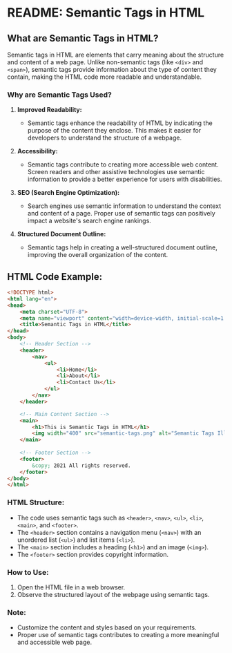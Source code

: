 # README: Semantic Tags in HTML

## What are Semantic Tags in HTML?

Semantic tags in HTML are elements that carry meaning about the structure and content of a web page. Unlike non-semantic tags (like `<div>` and `<span>`), semantic tags provide information about the type of content they contain, making the HTML code more readable and understandable.

### Why are Semantic Tags Used?

1. **Improved Readability:**
   - Semantic tags enhance the readability of HTML by indicating the purpose of the content they enclose. This makes it easier for developers to understand the structure of a webpage.

2. **Accessibility:**
   - Semantic tags contribute to creating more accessible web content. Screen readers and other assistive technologies use semantic information to provide a better experience for users with disabilities.

3. **SEO (Search Engine Optimization):**
   - Search engines use semantic information to understand the context and content of a page. Proper use of semantic tags can positively impact a website's search engine rankings.

4. **Structured Document Outline:**
   - Semantic tags help in creating a well-structured document outline, improving the overall organization of the content.

## HTML Code Example:

```html
<!DOCTYPE html>
<html lang="en">
<head>
    <meta charset="UTF-8">
    <meta name="viewport" content="width=device-width, initial-scale=1.0">
    <title>Semantic Tags in HTML</title>
</head>
<body>
    <!-- Header Section -->
    <header>
        <nav>
            <ul>
                <li>Home</li>
                <li>About</li>
                <li>Contact Us</li>
            </ul>
        </nav>
    </header>

    <!-- Main Content Section -->
    <main>
        <h1>This is Semantic Tags in HTML</h1>
        <img width="400" src="semantic-tags.png" alt="Semantic Tags Illustration">
    </main>
   
    <!-- Footer Section -->
    <footer>
        &copy; 2021 All rights reserved.
    </footer>
</body>
</html>
```

### HTML Structure:

- The code uses semantic tags such as `<header>`, `<nav>`, `<ul>`, `<li>`, `<main>`, and `<footer>`.
- The `<header>` section contains a navigation menu (`<nav>`) with an unordered list (`<ul>`) and list items (`<li>`).
- The `<main>` section includes a heading (`<h1>`) and an image (`<img>`).
- The `<footer>` section provides copyright information.

### How to Use:

1. Open the HTML file in a web browser.
2. Observe the structured layout of the webpage using semantic tags.

### Note:

- Customize the content and styles based on your requirements.
- Proper use of semantic tags contributes to creating a more meaningful and accessible web page.